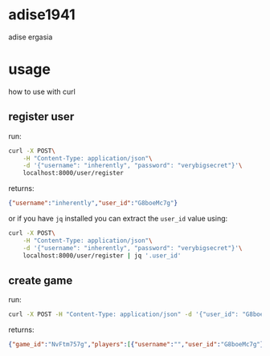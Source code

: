 # adise1941

adise ergasia

# usage
how to use with curl

## register user
run:
```bash
curl -X POST\
	-H "Content-Type: application/json"\
	-d '{"username": "inherently", "password": "verybigsecret"}'\
	localhost:8000/user/register
```

returns:
```json
{"username":"inherently","user_id":"G8boeMc7g"}
```

or if you have `jq` installed you can extract the `user_id` value using:
```bash
curl -X POST\
	-H "Content-Type: application/json"\
	-d '{"username": "inherently", "password": "verybigsecret"}'\
	localhost:8000/user/register | jq '.user_id'
```

## create game
run:
```bash
curl -X POST -H "Content-Type: application/json" -d '{"user_id": "G8boeMc7g"}' localhost:8000/game/new
```

returns:
```json
{"game_id":"NvFtm757g","players":[{"username":"","user_id":"G8boeMc7g"}],"activity_status":true,"game_state":{}}
```
